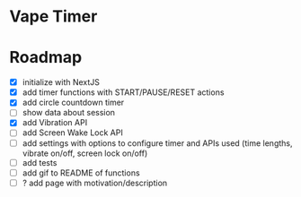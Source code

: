 # Vape Timer

# Roadmap 

- [X] initialize with NextJS
- [x] add timer functions with START/PAUSE/RESET actions
- [x] add circle countdown timer
- [ ] show data about session
- [x] add Vibration API
- [ ] add Screen Wake Lock API
- [ ] add settings with options to configure timer and APIs used (time lengths, vibrate on/off, screen lock on/off)
- [ ] add tests
- [ ] add gif to README of functions
- [ ] ? add page with motivation/description